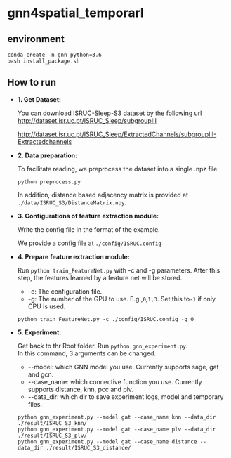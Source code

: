 # gnn4spatial_temporarl

## environment
 ```shell
conda create -n gnn python=3.6
bash install_package.sh
  ```


## How to run

- **1. Get Dataset:**
  
  You can download ISRUC-Sleep-S3 dataset by the following url
  http://dataset.isr.uc.pt/ISRUC_Sleep/subgroupIII
  
  http://dataset.isr.uc.pt/ISRUC_Sleep/ExtractedChannels/subgroupIII-Extractedchannels


- **2. Data preparation:**

  To facilitate reading, we preprocess the dataset into a single .npz file:

  ```shell
  python preprocess.py
  ```
  
  In addition, distance based adjacency matrix is provided at `./data/ISRUC_S3/DistanceMatrix.npy`.
  
- **3. Configurations of feature extraction module:**

  Write the config file in the format of the example.

  We provide a config file at `./config/ISRUC.config`

- **4. Prepare feature extraction module:**

  Run `python train_FeatureNet.py` with -c and -g parameters. After this step, the features learned by a feature net will be stored.

  + -c: The configuration file.
  + -g: The number of the GPU to use. E.g.,`0`,`1,3`. Set this to`-1` if only CPU is used.

  ```shell
  python train_FeatureNet.py -c ./config/ISRUC.config -g 0
  ```


- **5. Experiment:**

  Get back to thr Root folder. Run `python gnn_experiment.py`.   
  In this command, 3 arguments can be changed.  
  + --model: which GNN model you use. Currently supports sage, gat and gcn.
  + --case_name: which connective function you use. Currently supports distance, knn, pcc and plv.
  + --data_dir: which dir to save experiment logs, model and temporary files. 

  ```shell
  python gnn_experiment.py --model gat --case_name knn --data_dir ./result/ISRUC_S3_knn/
  python gnn_experiment.py --model gat --case_name plv --data_dir ./result/ISRUC_S3_plv/
  python gnn_experiment.py --model gat --case_name distance --data_dir ./result/ISRUC_S3_distance/

  ```


